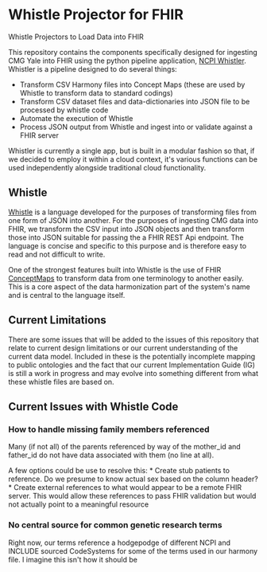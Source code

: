 # Whistle Projector for FHIR
Whistle Projectors to Load Data into FHIR

This repository contains the components specifically designed for ingesting CMG Yale into FHIR using the python pipeline application, [NCPI Whistler](https://github.com/NIH-NCPI/ncpi-whistler). Whistler is a pipeline designed to do several things:
* Transform CSV Harmony files into Concept Maps (these are used by Whistle to transform data to standard codings)
* Transform CSV dataset files and data-dictionaries into JSON file to be processed by whistle code
* Automate the execution of Whistle
* Process JSON output from Whistle and ingest into or validate against a FHIR server

Whistler is currently a single app, but is built in a modular fashion so that, if we decided to employ it within a cloud context, it's various functions can be used independently alongside traditional cloud functionality. 

## Whistle
[Whistle](https://github.com/GoogleCloudPlatform/healthcare-data-harmonization) is a language developed for the purposes of transforming files from one form of JSON into another. For the purposes of ingesting CMG data into FHIR, we transform the CSV input into JSON objects and then transform those into JSON suitable for passing the a FHIR REST Api endpoint. The language is concise and specific to this purpose and is therefore easy to read and not difficult to write. 

One of the strongest features built into Whistle is the use of FHIR [ConceptMaps](http://hl7.org/fhir/R4/conceptmap.html) to transform data from one terminology to another easily. This is a core aspect of the data harmonization part of the system's name and is central to the language itself. 

## Current Limitations
There are some issues that will be added to the issues of this repository that relate to current design limitations or our current understanding of the current data model. Included in these is the potentially incomplete mapping to public ontologies and the fact that our current Implementation Guide (IG) is still a work in progress and may evolve into something different from what these whistle files are based on. 

## Current Issues with Whistle Code
### How to handle missing family members referenced
Many (if not all) of the parents referenced by way of the mother_id and father_id do not have data associated with them (no line at all). 

A few options could be use to resolve this: 
	* Create stub patients to reference. Do we presume to know actual sex based on the column header?
	* Create external references to what would appear to be a remote FHIR server. This would allow these references to pass FHIR validation but would not actually point to a meaningful resource

### No central source for common genetic research terms
Right now, our terms reference a hodgepodge of different NCPI and INCLUDE sourced CodeSystems for some of the terms used in our harmony file. I imagine this isn't how it should be 
